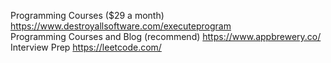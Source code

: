 Programming Courses ($29 a month) https://www.destroyallsoftware.com/executeprogram <br>
Programming Courses and Blog (recommend) https://www.appbrewery.co/
Interview Prep https://leetcode.com/
